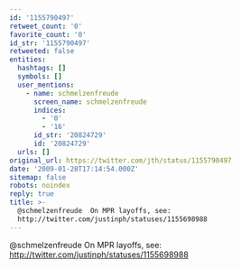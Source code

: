 ```yaml
---
id: '1155790497'
retweet_count: '0'
favorite_count: '0'
id_str: '1155790497'
retweeted: false
entities:
  hashtags: []
  symbols: []
  user_mentions:
    - name: schmelzenfreude
      screen_name: schmelzenfreude
      indices:
        - '0'
        - '16'
      id_str: '20824729'
      id: '20824729'
  urls: []
original_url: https://twitter.com/jth/status/1155790497
date: '2009-01-28T17:14:54.000Z'
sitemap: false
robots: noindex
reply: true
title: >-
  @schmelzenfreude  On MPR layoffs, see:
  http://twitter.com/justinph/statuses/1155698988
---
```


@schmelzenfreude  On MPR layoffs, see: http://twitter.com/justinph/statuses/1155698988